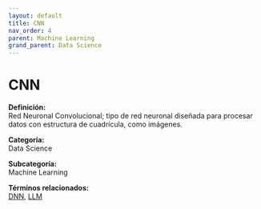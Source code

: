 ```yaml
---
layout: default
title: CNN
nav_order: 4
parent: Machine Learning
grand_parent: Data Science
---
```


# CNN

**Definición:**  
Red Neuronal Convolucional; tipo de red neuronal diseñada para procesar datos con estructura de cuadrícula, como imágenes.

**Categoría:**  
Data Science  

**Subcategoría:**  
Machine Learning

**Términos relacionados:**  
[DNN](https://maleniski.github.io/diccionario-angl-tec-mx/docs/data-science/machine-learning/dnn.html), [LLM](https://maleniski.github.io/diccionario-angl-tec-mx/docs/data-science/machine-learning/llm.html)
